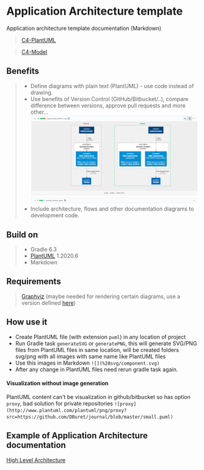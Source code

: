 # Application Architecture template
Application architecture template documentation (Markdown)
> [C4-PlantUML](https://github.com/RicardoNiepel/C4-PlantUML)

> [C4-Model](https://www.mytechiebits.com/C4)

## Benefits
> * Define diagrams with plain text (PlantUML) - use code instead of drawing.
> * Use benefits of Version Control (GitHub/Bitbucket/..), compare difference between versions, approve pull requests and more other...
![](demo/branch_compare.PNG) 
> * Include architecture, flows and other documentation diagrams to development code.

## Build on
>* Gradle 6.3
>* [PlantUML](https://mvnrepository.com/artifact/net.sourceforge.plantuml/plantuml) 1.2020.6
>* Markdown

## Requirements
> [Graphviz](https://www.graphviz.org/download/) (maybe needed for rendering certain diagrams, use a version defined [here](http://plantuml.com/graphviz-dot))

## How use it
* Create PlantUML file (with extension `puml`) in any location of project
* Run Gradle task `generateSVG` or `generatePNG`, this will generate SVG/PNG files from PlantUML files in same location,
will be created folders svg/png with all images with same name like PlantUML files
* Use this images in Markdown `![](%20svg/component.svg)`
* After any change in PlantUML files need rerun gradle task again.

#### Visualization without image generation
PlantUML content can't be visualization in github/bitbucket so has option `proxy`, bad solution for private repositories
`![proxy](http://www.plantuml.com/plantuml/png/proxy?src=https://github.com/DBuret/journal/blob/master/small.puml)` 

## Example of Application Architecture documentation
[High Level Architecture](high-level-architecture.md)

